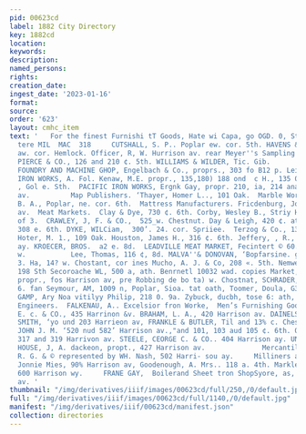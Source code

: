 ```yaml
---
pid: 00623cd
label: 1882 City Directory
key: 1882cd
location: 
keywords: 
description: 
named_persons: 
rights: 
creation_date: 
ingest_date: '2023-01-16'
format: 
source: 
order: '623'
layout: cmhc_item
text: '   For the finest Furnishi tT Goods, Hate wi Capa, go OGD. 0, St0818 & CO,"
  tere MIL  MAC  318     CUTSHALL, S. P.. Poplar ew. cor. 5th. HAVENS & BEMAN. ‘ath
  aw. cor. Hemlock. Officer, R, W. Hurrison av. rear Meyer''s Sampling Worke. TABOR,
  PIERCE & CO., 126 and 210 ¢. 5th. WILLIAMS & WILDER, Tic. Gib.         Machine Shop:  EAGLE
  FOUNDRY AND MACHINE GHOP, Engelbach & Co., proprs., 303 fo B12 p. Leiter av.  EXCELSIOR
  IRON WORKS, A. Fol. Kenaw, M.E. propr., 135,180) 188 ond  c H., 135 0. Cheataut.  .
  , Gol e. Sth.  PACIFIC IRON WORKS, Ergnk Gay, propr. 210, ia, 214 ana 16 #. Loiter
  av.          Map Publishers. ‘Thayer, Homer L.., 101 Oak.  Marble Works. Robinson,
  B. A., Poplar, ne. cor. 6th.  Mattress Manufacturers. Fricdenburg, Joseph, 707 Warrison
  av.  Meat Markets.  Clay & Dye, 730 ¢. 6th. Corby, Wesley B., Striy Horse ri, hoad
  of 3.  CRAWLEY, J, F. & CO.,  525_w. Chestnut. Day & Leigh, 420 ¢. ath. Dewey, Charics,
  308 e. 6th. DYKE, WILCiam,  300’. 24. cor. Spriiee.  Terzog & Co., 13 w. Chostnat.
  Hoter, M. 1., 109 Oak. Houston, James H., 316 ¢. 6th. Jeffery, , R., p2iig Harrison
  ay. KROECER, BROS.  a2 e. 8d.  LEADVILLE MEAT MARKET, Fecintert © 60. proprs., 400
  w.           Lee, Thomas, 116 ¢, 8d. MALVA''& DONOVAN, ‘Bopfarsine. gor Bins MILGER,
  3. Ha, 14? w. Chostant, cor ines Mucho, A. J. & Co, 208 «. 5th. Nemwel, Sobapiy,
  198 Sth Secoroache WL, 500 a, ath. Benrnetl 10032 wad. copies Market, Thomas Green,
  propr., fos Harrison av, pre Robbing de bo ta) w. Chostnat, SCHRADER, ROBERT, SUE
  6. fan Seymour, AM, 1009 n, Poplar, Sioa. tat oath, Toomer, Doula, G30 6: Sth, VAN
  GAMP, Ary Noa vitilyy Philip, 218 0. 9a. Zybuck, ducbh, tose 6: ath,     Mechanical
  Engineers.  FALKENAU, A.. Excelsior fron Worke,  Men’s Furnishing Goods.  BABCOCK,
  E. c. & CO., 435 Harrinon &v. BRAHAM, L. A., 420 Harrison av. DAINELS, FISHER &
  SMITH, ‘yo und 203 Harrieon av, FRANKLE & BUTLER, Til and 13% c. Chestont. McROBBIE,
  JOHN J. M. ‘520 nud 582’ Harrison av.,"and 101, 103 aud 105 ¢. 6th. OWEN & CHITTENDEN,’
  317 and 319 Harrivon av. STEELE, CEORGE C. & CO.. 404 Harrison ay. UNION CLOTHING
  HOUSE, J, A. dackeon, propt., 427 Harrison av.              Mercantile Agencies.  DUN,
  R. G. & © represented by WH. Nash, 502 Harri- sou ay.     Milliners and Dressmakers.  Rrownlng,
  Jonnie Mies, 90% Harrison av, Goodenough, A. Mrs.. 118 a. 4th. Markley, 1. A. Mra..
  600 Harrison wy.     FRANE GAY,  Boilerand Sheet tron ShopSyore, as, zee a s. tatter
  av. '
thumbnail: "/img/derivatives/iiif/images/00623cd/full/250,/0/default.jpg"
full: "/img/derivatives/iiif/images/00623cd/full/1140,/0/default.jpg"
manifest: "/img/derivatives/iiif/00623cd/manifest.json"
collection: directories
---
```

